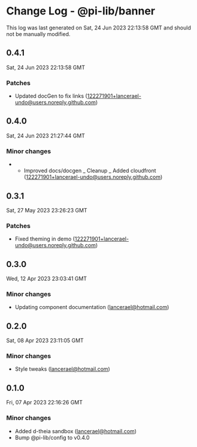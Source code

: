 # Change Log - @pi-lib/banner

This log was last generated on Sat, 24 Jun 2023 22:13:58 GMT and should not be manually modified.

<!-- Start content -->

## 0.4.1

Sat, 24 Jun 2023 22:13:58 GMT

### Patches

- Updated docGen to fix links (122271901+lancerael-undo@users.noreply.github.com)

## 0.4.0

Sat, 24 Jun 2023 21:27:44 GMT

### Minor changes

- - Improved docs/docgen _ Cleanup _ Added cloudfront (122271901+lancerael-undo@users.noreply.github.com)

## 0.3.1

Sat, 27 May 2023 23:26:23 GMT

### Patches

- Fixed theming in demo (122271901+lancerael-undo@users.noreply.github.com)

## 0.3.0

Wed, 12 Apr 2023 23:03:41 GMT

### Minor changes

- Updating component documentation (lancerael@hotmail.com)

## 0.2.0

Sat, 08 Apr 2023 23:11:05 GMT

### Minor changes

- Style tweaks (lancerael@hotmail.com)

## 0.1.0

Fri, 07 Apr 2023 22:16:26 GMT

### Minor changes

- Added d-theia sandbox (lancerael@hotmail.com)
- Bump @pi-lib/config to v0.4.0
